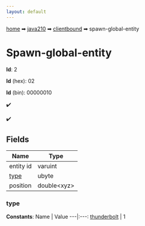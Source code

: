 ```yaml
---
layout: default
---
```


[home](/) ➡ [java210](/protocol/java210) ➡ [clientbound](/protocol/java210/clientbound) ➡ spawn-global-entity

# Spawn-global-entity

**Id**: 2

**Id** (hex): 02

**Id** (bin): 00000010

✔️

✔️

## Fields

Name | Type
---|---
entity id | varuint
[type](#type) | ubyte
position | double&lt;xyz&gt;

### type

**Constants**:
Name | Value
---|:---:
[thunderbolt](type_thunderbolt) | 1

